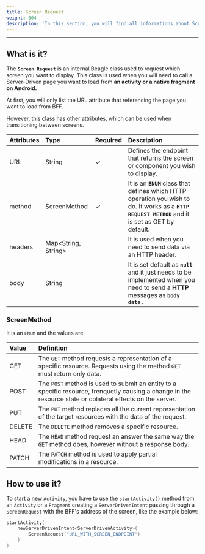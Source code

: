 ```yaml
---
title: Screen Request
weight: 364
description: 'In this section, you will find all informations about Screen Request.'
---
```


---

## What is it?

The **`Screen Request`** is an internal Beagle class used to request which screen you want to display. This class is used when you will need to call a Server-Driven page you want to load from **an activity or a native fragment on Android.**

At first, you will only list the URL attribute that referencing the page you want to load from BFF. 

However, this class has other attributes, which can be used when transitioning between screens.

| Attributes | Type | **Required** | Description |
| :--- | :--- | :--- | :--- |
| URL  | String |     ✓ | Defines the endpoint that returns the screen or component you wish to display. |
| method | ScreenMethod |    ✓ |  It is an **`ENUM`** class that defines which HTTP operation you wish to do. It works as a **`HTTP REQUEST METHOD`** and it is set as GET by default. |
| headers | Map&lt;String, String&gt; |  | It is used when you need to send data via an HTTP header.  |
| body | String |  | It is set default as **`null`** and it just needs to be implemented when you need to send a **HTTP** messages as **`body data.`** |

### ScreenMethod

It is an `ENUM` and the values are:

| Value | Definition |
| :--- | :--- |
| GET | The `GET` method  requests a representation of a specific resource. Requests using the method `GET` must return only data. |
| POST | The `POST` method is used to submit an entity to a specific resource, frenquetly causing a change in the resource state or colateral effects on the server.  |
| PUT | The  `PUT` method replaces all the current representation of the target resources with the data of the request.  |
| DELETE | The `DELETE` method removes a specific resource.  |
| HEAD | The `HEAD` method  request an answer the same way the `GET` method does, however without a response body.  |
| PATCH | The `PATCH` method is used to apply partial modifications in a resource. |

## How to use it?

To start a new `Activity`, you have to use the `startActivity()` method from an `Activity` or a `Fragment` creating a `ServerDrivenIntent` passing through a `ScreenRequest` with the BFF's address of the screen, like the example below: 

```kotlin
startActivity(
    newServerDrivenIntent<ServerDrivenActivity>(
        ScreenRequest("URL_WITH_SCREEN_ENDPOINT")
    )
)
```
